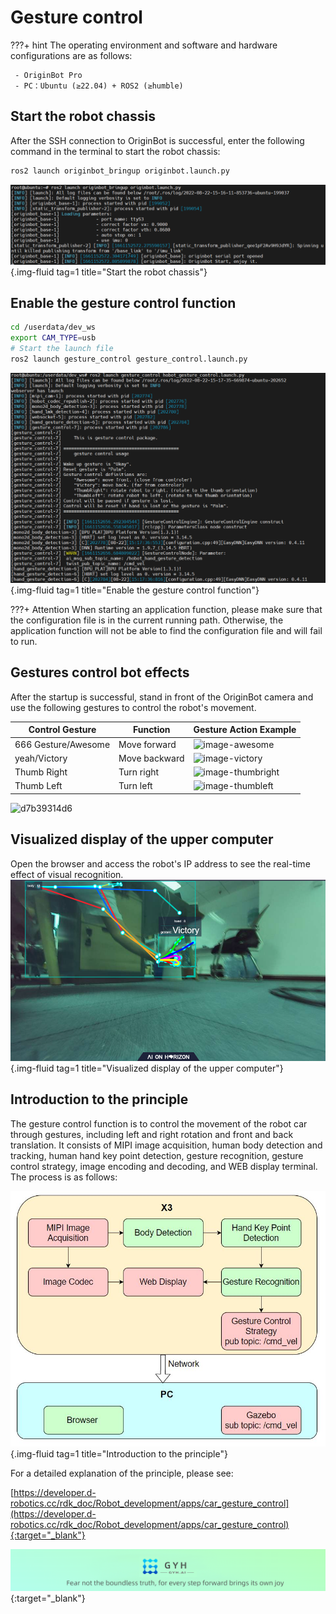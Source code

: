 # **Gesture control**

???+ hint
    The operating environment and software and hardware configurations are as follows:
    

     - OriginBot Pro
     - PC：Ubuntu (≥22.04) + ROS2 (≥humble)



## **Start the robot chassis**

After the SSH connection to OriginBot is successful, enter the following command in the terminal to start the robot chassis:

```bash
ros2 launch originbot_bringup originbot.launch.py
```

![image-20220822151626109](../../assets/img/navigation/image-20220822151626109.png){.img-fluid tag=1 title="Start the robot chassis"}



## **Enable the gesture control function**

``` bash
cd /userdata/dev_ws
export CAM_TYPE=usb
# Start the launch file
ros2 launch gesture_control gesture_control.launch.py
```

![image-20220822151747385](../../assets/img/gesture_control/image-20220822151747385.png){.img-fluid tag=1 title="Enable the gesture control function"}

???+ Attention
    When starting an application function, please make sure that the configuration file is in the current running path. Otherwise, the application function will not be able to find the configuration file and will fail to run.



## **Gestures control bot effects**

After the startup is successful, stand in front of the OriginBot camera and use the following gestures to control the robot's movement.



|Control Gesture	|Function	|Gesture Action Example|
|-|-|-|
|666 Gesture/Awesome|	Move forward|	![image-awesome](https://developer.d-robotics.cc/rdk_doc/assets/images/image-awesome-a47b44f9f6d0425d7e88ec2f05b64d16.jpeg)|
|yeah/Victory|	Move backward|	![image-victory](https://developer.d-robotics.cc/rdk_doc/assets/images/image-victory-13c483b7b905156f2c5ced2abf0edaee.jpeg)|
|Thumb Right|	Turn right|	![image-thumbright](https://developer.d-robotics.cc/rdk_doc/assets/images/image-thumbright-ec85f3a3a20cd2b2944e284e318adb11.jpeg)|
|Thumb Left|	Turn left	|![image-thumbleft](https://developer.d-robotics.cc/rdk_doc/assets/images/image-thumbleft-dc4842190d5dcf6b2f96907125df97dd.jpeg)|


![d7b39314d6](../../assets/img/gesture_control/d7b39314d6.gif)




## **Visualized display of the upper computer**

Open the browser and access the robot's IP address to see the real-time effect of visual recognition.
![image-20220922173203208](../../assets/img/gesture_control/image-20220922173203208.png){.img-fluid tag=1 title="Visualized display of the upper computer"}



## **Introduction to the principle**

The gesture control function is to control the movement of the robot car through gestures, including left and right rotation and front and back translation. It consists of MIPI image acquisition, human body detection and tracking, human hand key point detection, gesture recognition, gesture control strategy, image encoding and decoding, and WEB display terminal. The process is as follows:

![20220922181402](../../assets/img/gesture_control/workflow_en.png){.img-fluid tag=1 title="Introduction to the principle"}

For a detailed explanation of the principle, please see:

[https://developer.d-robotics.cc/rdk_doc/Robot_development/apps/car_gesture_control](https://developer.d-robotics.cc/rdk_doc/Robot_development/apps/car_gesture_control){:target="_blank"}

[![图片1](../../assets/img/footer_en.png)](https://www.guyuehome.com/){:target="_blank"}

